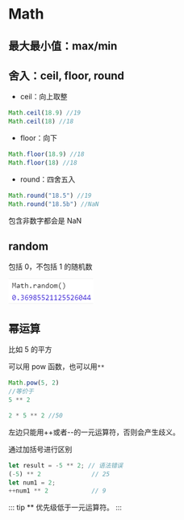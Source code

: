 # Math

## 最大最小值：max/min

## 舍入：ceil, floor, round

- ceil：向上取整

```js
Math.ceil(18.9) //19
Math.ceil(18) //18
```

- floor：向下

```js
Math.floor(18.9) //18
Math.floor(18) //18
```

- round：四舍五入

```js
Math.round("18.5") //19
Math.round("18.5b") //NaN
```

包含非数字都会是 NaN

## random

包括 0，不包括 1 的随机数

![](../images/2a677be65674cd728a7b4d0fc395b1b8.png)

## 幂运算

比如 5 的平方

可以用 pow 函数，也可以用`**`

```js
Math.pow(5, 2)
//等价于
5 ** 2
```

```js
2 * 5 ** 2 //50
```

左边只能用++或者--的一元运算符，否则会产生歧义。

通过加括号进行区别

```js
let result = -5 ** 2; // 语法错误
(-5) ** 2              // 25
let num1 = 2;
++num1 ** 2            // 9
```

::: tip
\*\* 优先级低于一元运算符。
:::
